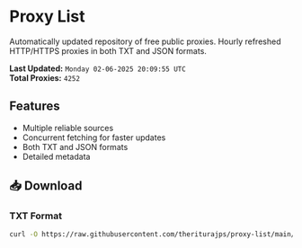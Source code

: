# Proxy List

Automatically updated repository of free public proxies. Hourly refreshed HTTP/HTTPS proxies in both TXT and JSON formats.

**Last Updated:** `Monday 02-06-2025 20:09:55 UTC`  
**Total Proxies:** `4252`

## Features
- Multiple reliable sources
- Concurrent fetching for faster updates
- Both TXT and JSON formats
- Detailed metadata

## 📥 Download

### TXT Format
```bash
curl -O https://raw.githubusercontent.com/theriturajps/proxy-list/main/proxies.txt